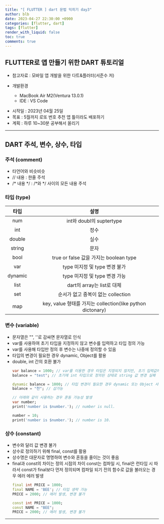 ```yaml
---
title: "[ FLUTTER ] dart 문법 익히기 day3"
author: blb
date: 2023-04-27 22:30:00 +0900
categories: [flutter, dart]
tags: [flutter]
render_with_liquid: false
toc: true
comments: true
---
```


## FLUTTER로 앱 만들기 위한 DART 튜토리얼
* 참고자료 : 모바일 앱 개발을 위한 다트&플러터(서준수 저)

* 개발환경 
  * MacBook Air M2(Ventura 13.0.1)
  * IDE : VS Code

- 시작일 : 2023년 04월 25일
- 목표 : 5월까지 로또 번호 추천 앱 틀이라도 배포하기
- 계획 : 하루 10~30분 공부해서 올리기

---

## DART 주석, 변수, 상수, 타입
### 주석 (comment)
- 타언어와 비슷비슷
- // 내용 : 한줄 주석
- /* 내용 */ : /*와 */ 사이의 모든 내용 주석

### 타입 (type)
|타입|설명|
|:---:|:---:|
|num|int와 doubl의 suptertype|
|int|정수|
|double|실수|
|string|문자|
|bool|true or false 값을 가지는 boolean type|
|var|type 미지정 및 type 변경 불가|
|dynamic|type 미지정 및 type 변경 가능|
|list|dart의 array는 list로 대체|
|set|순서가 없고 중복이 없는 collection|
|map|key, value 형태를 가지는 collection(like python dictonary)|

### 변수 (variable)
- 문자열은 "", ''로 감싸면 문자열로 인식
- var를 사용하여 초기 타입을 지정하지 않고 변수를 입력하고 타입 정의 가능
- var를 사용해 타입만 정의 후 변수는 나중에 정의할 수 있음
- 타입의 변경이 필요한 경우 dynamic, Object를 활용
- double, int 간의 호환 불가
  ```dart
  var balance = 1000; // var를 이용한 경우 타입은 지정되지 않지만, 초기 입력값에 맞추어 타입 정의
  balance = "test"; // 초기에 int 타입으로 정의된 상태로 string 값 변경 실패

  dynamic balance = 1000; // 타입 변경이 필요한 경우 dynamic 또는 Object 사용
  balance = "천"; // 삽가능

  // 아래와 같이 사용하는 경우 혼동 가능성 발생
  var number;
  print('number is $number.'); // number is null.

  number = 10;
  print('number is $number.'); // number is 10.

  ```

### 상수 (constant)
- 변수와 달리 값 변경 불가
- 상수로 정의하기 위해 final, const를 활용
- 상수명은 대문자로 명명하여 변수와 혼동을 줄이는 것이 좋음
- final과 const의 차이는 정의 시점의 차이
const는 컴파일 시, final은 런타임 시
따라서 const가 final보다 먼저 정의되며 컴파일 되기 전의 함수로 값을 불러오는 경우 에러 에러 발생
  ```dart
  final int PRICE = 1000;
  final NAME = 'BEE'; // 타입 생략 가능
  PRICE = 2000; // 에러 발생, 변경 불가

  const int PRICE = 1000;
  const NAME = "BEE";
  PRICE = 2000; // 에러 발생, 변경 불가
  ```

---
